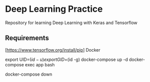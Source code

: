 # Deep Learning Practice

Repository for learning Deep Learning with Keras and Tensorflow

## Requirements

[https://www.tensorflow.org/install/pip]
Docker

export UID=$(id -u)
export GID=$(id -g)
docker-compose up -d
docker-compose exec app bash

docker-compose down
